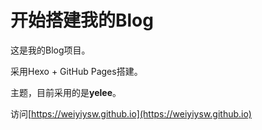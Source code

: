 # 开始搭建我的Blog

这是我的Blog项目。

采用Hexo + GitHub Pages搭建。

主题，目前采用的是**yelee**。

访问[https://weiyiysw.github.io](https://weiyiysw.github.io)
